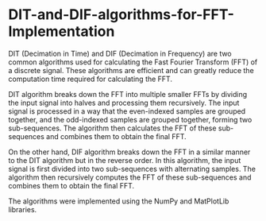 # DIT-and-DIF-algorithms-for-FFT-Implementation
DIT (Decimation in Time) and DIF (Decimation in Frequency) are two common algorithms used for calculating the Fast Fourier Transform (FFT) of a discrete signal. These algorithms are efficient and can greatly reduce the computation time required for calculating the FFT.

DIT algorithm breaks down the FFT into multiple smaller FFTs by dividing the input signal into halves and processing them recursively. The input signal is processed in a way that the even-indexed samples are grouped together, and the odd-indexed samples are grouped together, forming two sub-sequences. The algorithm then calculates the FFT of these sub-sequences and combines them to obtain the final FFT.

On the other hand, DIF algorithm breaks down the FFT in a similar manner to the DIT algorithm but in the reverse order. In this algorithm, the input signal is first divided into two sub-sequences with alternating samples. The algorithm then recursively computes the FFT of these sub-sequences and combines them to obtain the final FFT.

The algorithms were implemented using the NumPy and MatPlotLib libraries.
